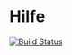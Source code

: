 # Hilfe

[![Build Status](https://travis-ci.org/Anksam/Hilfe.svg?branch=master)](https://travis-ci.org/Anksam/Hilfe)
